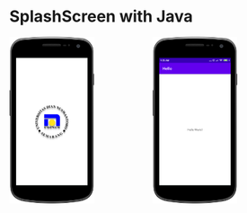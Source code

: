 # SplashScreen with Java

<img src="output_0.png" alt="Splash Screen" width=30% height=30% style="margin-right:100px"> <img src="output_1.png" alt="MainActivity" width=30% height=30%>